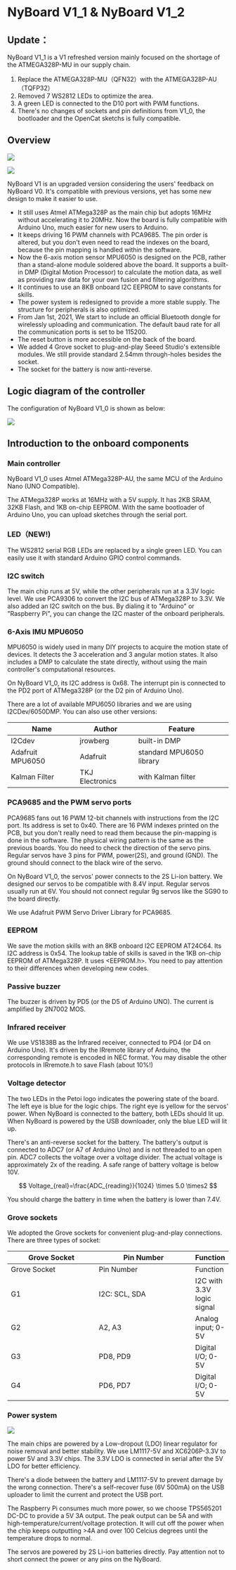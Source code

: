 # NyBoard V1\_1 & NyBoard V1\_2



## Update：

NyBoard V1\_1 is a V1 refreshed version mainly focused on the shortage of the ATMEGA328P-MU in our supply chain.

1. Replace the ATMEGA328P-MU（QFN32）with the ATMEGA328P-AU（TQFP32）
2. Removed 7 WS2812 LEDs to optimize the area.&#x20;
3. A green LED is connected to the D10 port with PWM functions.
4. There's no changes of sockets and pin definitions from V1\_0, the bootloader and the OpenCat sketchs is fully compatible.&#x20;

## Overview

![](../.gitbook/assets/IMG_3025.jpg)

![](../.gitbook/assets/IMG_3026.jpg)

NyBoard V1 is an upgraded version considering the users' feedback on NyBoard V0. It's compatible with previous versions, yet has some new design to make it easier to use.&#x20;

* It still uses Atmel ATMega328P as the main chip but adopts 16MHz without accelerating it to 20MHz. Now the board is fully compatible with Arduino Uno, much easier for new users to Arduino.&#x20;
* It keeps driving 16 PWM channels with PCA9685. The pin order is altered, but you don't even need to read the indexes on the board, because the pin mapping is handled within the software.&#x20;
* Now the 6-axis motion sensor MPU6050 is designed on the PCB, rather than a stand-alone module soldered above the board. It supports a built-in DMP (Digital Motion Processor) to calculate the motion data, as well as providing raw data for your own fusion and filtering algorithms.&#x20;
* It continues to use an 8KB onboard I2C EEPROM to save constants for skills.&#x20;
* The power system is redesigned to provide a more stable supply. The structure for peripherals is also optimized. &#x20;
* From Jan 1st, 2021, We start to include an official Bluetooth dongle for wirelessly uploading and communication. The default baud rate for all the communication ports is set to be 115200.&#x20;
* The reset button is more accessible on the back of the board.
* We added 4 Grove socket to plug-and-play Seeed Studio's extensible modules. We still provide standard 2.54mm through-holes besides the socket.&#x20;
* The socket for the battery is now anti-reverse.

## Logic diagram of the controller

The configuration of NyBoard V1\_0 is shown as below:

![](../.gitbook/assets/结构框图（英文）.jpg)

## Introduction to the onboard components

### Main controller

NyBoard V1\_0 uses Atmel ATMega328P-AU, the same MCU of the Arduino Nano (UNO Compatible).

The ATMega328P works at 16MHz with a 5V supply. It has 2KB SRAM, 32KB Flash, and 1KB on-chip EEPROM. With the same bootloader of Arduino Uno, you can upload sketches through the serial port.&#x20;

### LED（NEW!)

The WS2812 serial RGB LEDs are replaced by a single green LED. You can easily use it with standard Arduino GPIO control commands.&#x20;

### I2C switch

The main chip runs at 5V, while the other peripherals run at a 3.3V logic level. We use PCA9306 to convert the I2C bus of ATMega328P to 3.3V. We also added an I2C switch on the bus. By dialing it to "Arduino" or "Raspberry Pi", you can change the I2C master of the onboard peripherals.&#x20;

### 6-Axis IMU MPU6050

MPU6050 is widely used in many DIY projects to acquire the motion state of devices. It detects the 3 acceleration and 3 angular motion states. It also includes a DMP to calculate the state directly, without using the main controller's computational resources.&#x20;

On NyBoard V1\_0, its I2C address is 0x68. The interrupt pin is connected to the PD2 port of ATMega328P (or the D2 pin of Arduino Uno).&#x20;

There are a lot of available MPU6050 libraries and we are using I2CDev/6050DMP. You can also use other versions:

| Name             | Author          | Feature                  |
| ---------------- | --------------- | ------------------------ |
| I2Cdev           | jrowberg        | built-in DMP             |
| Adafruit MPU6050 | Adafruit        | standard MPU6050 library |
| Kalman Filter    | TKJ Electronics | with Kalman filter       |

### PCA9685 and the PWM servo ports

PCA9685 fans out 16 PWM 12-bit channels with instructions from the I2C port. Its address is set to 0x40. There are 16 PWM indexes printed on the PCB, but you don't really need to read them because the pin-mapping is done in the software. The physical wiring pattern is the same as the previous boards. You do need to check the direction of the servo pins. Regular servos have 3 pins for PWM, power(2S), and ground (GND). The ground should connect to the black wire of the servo.&#x20;

On NyBoard V1\_0, the servos' power connects to the 2S Li-ion battery. We designed our servos to be compatible with 8.4V input. Regular servos usually run at 6V. You should not connect regular 9g servos like the SG90 to the board directly.&#x20;

We use Adafruit PWM Servo Driver Library for PCA9685.

### EEPROM

We save the motion skills with an 8KB onboard I2C EEPROM AT24C64. Its I2C address is 0x54. The lookup table of skills is saved in the 1KB on-chip EEPROM of ATMega328P. It uses \<EEPROM.h>. You need to pay attention to their differences when developing new codes.&#x20;

### Passive buzzer

The buzzer is driven by PD5 (or the D5 of Arduino UNO). The current is amplified by 2N7002 MOS.

### Infrared receiver

We use VS1838B as the Infrared receiver, connected to PD4 (or D4 on Arduino Uno). It's driven by the IRremote library of Arduino, the corresponding remote is encoded in NEC format. You may disable the other protocols in IRremote.h to save Flash (about 10%!)

### Voltage detector

The two LEDs in the Petoi logo indicates the powering state of the board. The left eye is blue for the logic chips. The right eye is yellow for the servos' power. When NyBoard is connected to the battery, both LEDs should lit up. When NyBoard is powered by the USB downloader, only the blue LED will lit up.

There's an anti-reverse socket for the battery. The battery's output is connected to ADC7 (or A7 of Arduino Uno) and is not threaded to an open pin. ADC7 collects the voltage over a voltage divider. The actual voltage is approximately 2x of the reading. A safe range of battery voltage is below 10V.&#x20;

$$
Voltage_{real}=\frac{ADC_{reading}}{1024}  \times 5.0 \times2
$$

You should charge the battery in time when the battery is lower than 7.4V.&#x20;

### Grove sockets

We adopted the Grove sockets for convenient plug-and-play connections. There are three types of socket:

<table data-header-hidden><thead><tr><th width="204.33333333333331">Grove Socket</th><th width="225">Pin Number</th><th>Function</th></tr></thead><tbody><tr><td>Grove Socket</td><td>Pin Number</td><td>Function</td></tr><tr><td>G1</td><td>I2C: SCL, SDA</td><td>I2C with 3.3V logic signal</td></tr><tr><td>G2</td><td>A2, A3</td><td>Analog input; 0-5V</td></tr><tr><td>G3</td><td>PD8, PD9</td><td>Digital I/O; 0-5V</td></tr><tr><td>G4</td><td>PD6, PD7</td><td>Digital I/O; 0-5V</td></tr></tbody></table>

### Power system

![](../.gitbook/assets/供电框图（英文）.jpg)

The main chips are powered by a Low-dropout (LDO) linear regulator for noise removal and better stability. We use LM1117-5V and XC6206P-3.3V to power 5V and 3.3V chips. The 3.3V LDO is connected in serial after the 5V LDO for better efficiency.&#x20;

There's a diode between the battery and LM1117-5V to prevent damage by the wrong connection. There's a self-recover fuse (6V 500mA) on the USB uploader to limit the current and protect the USB port.&#x20;

The Raspberry Pi consumes much more power, so we choose TPS565201 DC-DC to provide a 5V 3A output. The peak output can be 5A and with high-temperature/current/voltage protection. It will cut off the power when the chip keeps outputting >4A and over 100 Celcius degrees until the temperature drops to normal.&#x20;

The servos are powered by 2S Li-ion batteries directly. Pay attention not to short connect the power or any pins on the NyBoard.
